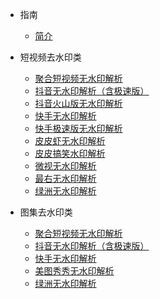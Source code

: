 <!-- 侧边栏 目录 -->

- 指南
    - [简介](zh-cn/README.md)

- 短视频去水印类
    - [聚合短视频无水印解析](zh-cn/video_vm/jh/README.md)
    - [抖音无水印解析（含极速版）](zh-cn/video_vm/dy/README.md)
    - [抖音火山版无水印解析](zh-cn/video_vm/hs/README.md)
    - [快手无水印解析](zh-cn/video_vm/ks/README.md)
    - [快手极速版无水印解析](zh-cn/video_vm/ksjs/README.md)
    - [皮皮虾无水印解析](zh-cn/video_vm/ppx/README.md)
    - [皮皮搞笑水印解析](zh-cn/video_vm/ppgx/README.md)
    - [微视无水印解析](zh-cn/video_vm/ws/README.md)
    - [最右无水印解析](zh-cn/video_vm/zy/README.md)
    - [绿洲无水印解析](zh-cn/video_vm/lz/README.md)

- 图集去水印类
    - [聚合短视频无水印解析](zh-cn/images_vm/jh/README.md)
    - [抖音无水印解析（含极速版）](zh-cn/images_vm/dy/README.md)
    - [快手无水印解析](zh-cn/images_vm/ks/README.md)
    - [美图秀秀无水印解析](zh-cn/images_vm/mtxx/README.md)
    - [绿洲无水印解析](zh-cn/images_vm/lz/README.md)